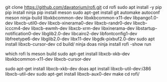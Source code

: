 git clone https://github.com/davatorium/rofi.git
cd rofi
sudo apt install -y pip
pip install ninja
pip install meson
sudo apt-get install git automake autoconf meson ninja-build libxkbcommon-dev libxkbcommon-x11-dev libpango1.0-dev libxcb-util0-dev libxcb-xinerama0-dev libxcb-randr0-dev libxcb-icccm4-dev libxcb-ewmh-dev libxcb-xrm-dev libxinerama-dev libstartup-notification0-dev libglib2.0-dev libcairo2-dev libfontconfig1-dev libfreetype6-dev libglib2.0-dev libx11-dev libgdk-pixbuf2.0-dev
sudo apt install libxcb-cursor-dev
cd build/
ninja
doas ninja install
rofi -show run

which rofi
ls
meson build
sudo apt-get install libxcb-xkb-dev libxkbcommon-x11-dev libxcb-cursor-dev


sudo apt-get install libxcb-xkb-dev
doas apt install libxcb-util-dev:i386 libxcb-util-dev
sudo apt-get install libxcb-aux0-dev
make
cd rofi/
